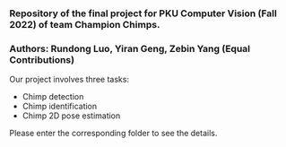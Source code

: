 ### Repository of the final project for **PKU Computer Vision (Fall 2022)** of team **Champion Chimps**. 

### Authors: Rundong Luo, Yiran Geng, Zebin Yang (Equal Contributions)

Our project involves three tasks:
- Chimp detection
- Chimp identification
- Chimp 2D pose estimation

Please enter the corresponding folder to see the details.
